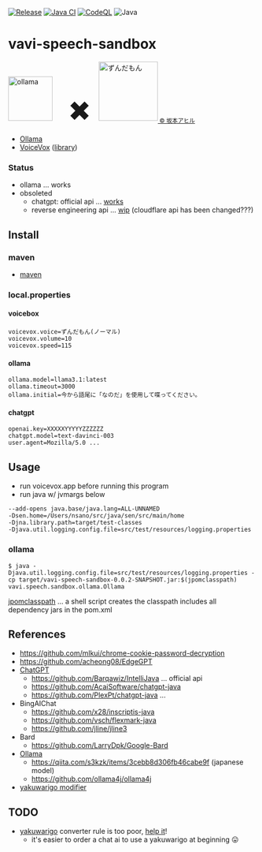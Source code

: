 [![Release](https://jitpack.io/v/umjammer/vavi-speech-sandbox.svg)](https://jitpack.io/#umjammer/vavi-speech-sandbox)
[![Java CI](https://github.com/umjammer/vavi-speech-sandbox/actions/workflows/maven.yml/badge.svg)](https://github.com/umjammer/vavi-speech-sandbox/actions/workflows/maven.yml)
[![CodeQL](https://github.com/umjammer/vavi-speech-sandbox/actions/workflows/codeql.yml/badge.svg)](https://github.com/umjammer/vavi-speech-sandbox/actions/workflows/codeql.yml)
![Java](https://img.shields.io/badge/Java-21-b07219)

# vavi-speech-sandbox

<img alt="ollama" src="https://github.com/user-attachments/assets/b2870d32-1db4-4130-9eef-9fca6023ca40" width="90" />&nbsp;&nbsp;&nbsp;&nbsp;&nbsp;&nbsp;&nbsp;
<span style="font-size:4em;"> ✖ </span>
<img src="https://user-images.githubusercontent.com/493908/216399074-bbdd72f8-333b-4125-9e4d-7e44aeeb248e.png" width="120" alt="ずんだもん" /><sub><a href="https://seiga.nicovideo.jp/seiga/im10788496?ref=pc_watch_description"> © 坂本アヒル</a></sub>

 * [Ollama](https://github.com/ollama4j/ollama4j)
 * [VoiceVox](https://voicevox.hiroshiba.jp/) ([library](https://github.com/umjammer/vavi-speech2))

### Status

 * ollama ... works
 * obsoleted
   * chatgpt: official api ... [works](src/main/java/vavi/speech/sandbox/ChatGPT1.java)
   * reverse engineering api ... [wip](src/main/java/vavi/speech/sandbox/ChatGPT2.java) (cloudflare api has been changed???)

## Install

### maven

 * [maven]((https://jitpack.io/#umjammer/vavi-speech-sandbox))

### local.properties

#### voicebox

```shell
voicevox.voice=ずんだもん(ノーマル)
voicevox.volume=10
voicevox.speed=115
```

#### ollama

```shell
ollama.model=llama3.1:latest
ollama.timeout=3000
ollama.initial=今から語尾に「なのだ」を使用して喋ってください。
```

#### chatgpt

```shell
openai.key=XXXXXYYYYYZZZZZZ
chatgpt.model=text-davinci-003
user.agent=Mozilla/5.0 ...
```

## Usage

 * run voicevox.app before running this program
 * run java w/ jvmargs below
```
--add-opens java.base/java.lang=ALL-UNNAMED
-Dsen.home=/Users/nsano/src/java/sen/src/main/home
-Djna.library.path=target/test-classes
-Djava.util.logging.config.file=src/test/resources/logging.properties
```

### ollama
```shell
$ java -Djava.util.logging.config.file=src/test/resources/logging.properties -cp target/vavi-speech-sandbox-0.0.2-SNAPSHOT.jar:$(jpomclasspath) vavi.speech.sandbox.ollama.Ollama
```
[jpomclasspath](https://gist.github.com/umjammer/0a56f0a3a6e7f7ebec641661fd6bb36d) ... a shell script creates the classpath includes all dependency jars in the pom.xml

## References

 * https://github.com/mlkui/chrome-cookie-password-decryption
 * https://github.com/acheong08/EdgeGPT
 * [ChatGPT](https://chat.openai.com/)
   * https://github.com/Barqawiz/IntelliJava ... official api
   * https://github.com/AcaiSoftware/chatgpt-java
   * https://github.com/PlexPt/chatgpt-java ...
 * BingAIChat
   * https://github.com/x28/inscriptis-java
   * https://github.com/vsch/flexmark-java
   * https://github.com/jline/jline3
 * Bard
   * https://github.com/LarryDpk/Google-Bard
 * [Ollama](https://github.com/ollama/ollama)
   * https://qiita.com/s3kzk/items/3cebb8d306fb46cabe9f (japanese model)
   * https://github.com/ollama4j/ollama4j
 * [yakuwarigo modifier](https://github.com/umjammer/vavi-speech/tree/master/src/main/java/vavi/speech/modifier/yakuwarigo)

## TODO

 * [yakuwarigo](https://en.wikipedia.org/wiki/Yakuwarigo) converter rule is too poor, [help it](https://github.com/umjammer/vavi-speech/issues/7)!
   * it's easier to order a chat ai to use a yakuwarigo at beginning 😛
